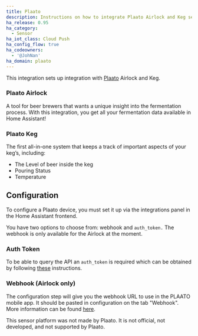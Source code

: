 ```yaml
---
title: Plaato
description: Instructions on how to integrate Plaato Airlock and Keg sensors within Home Assistant.
ha_release: 0.95
ha_category:
  - Sensor
ha_iot_class: Cloud Push
ha_config_flow: true
ha_codeowners:
  - '@JohNan'
ha_domain: plaato
---
```


This integration sets up integration with [Plaato](https://www.plaato.io/) Airlock and Keg.

### Plaato Airlock

A tool for beer brewers that wants a unique insight into the fermentation process.
With this integration, you get all your fermentation data available in Home Assistant!

### Plaato Keg

The first all-in-one system that keeps a track of important aspects of your keg’s, including:

- The Level of beer inside the keg
- Pouring Status
- Temperature 

## Configuration

To configure a Plaato device, you must set it up via the integrations panel in the Home Assistant frontend.

You have two options to choose from: webhook and `auth_token.` The webhook is only available for the Airlock at the moment.

### Auth Token

To be able to query the API an `auth_token` is required which can be obtained by following [these](https://plaato.zendesk.com/hc/en-us/articles/360003234717-Auth-token) instructions.

### Webhook (Airlock only)

The configuration step will give you the webhook URL to use in the PLAATO mobile app. It should be pasted in configuration on the tab "Webhook". 
More information can be found [here](https://plaato.io/apps/help-center#!hc-general).

This sensor platform was not made by Plaato. It is not official, not developed, and not supported by Plaato.
